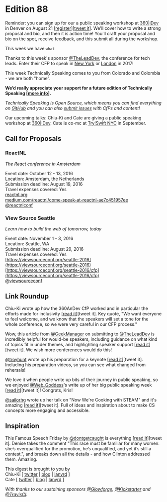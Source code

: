 # Edition 88

Reminder: you can sign up for our a public speaking workshop at [360|iDev](http://360idev.com/sessions/conference-proposal-writing/) in Denver on August 21 [[register](http://360idev.com/#tile_registration)][[tweet it](https://twitter.com/home?status=Conference%20proposal%20writing%20workshop%3A%20From%20brainstorm%20to%20submit%20at%20%40360idev%20by%20%40techspeakdigest%20http%3A//360idev.com/%23tile_registration)]. We'll cover how to write a strong proposal and bio, and then it is action time! You'll craft your proposal and bio on the spot, receive feedback, and this submit all during the workshop.

This week we have `what`

Thanks to this week's sponsor [@TheLeadDev](http://twitter.com/theleaddev), the conference for tech leads. Enter their CFP to speak in [New York](https://docs.google.com/a/whiteoctoberevents.co.uk/forms/d/e/1FAIpQLSfrniFlDgX8xgix2m3TnD_53n4PQvGU2DejBKGissJIJj1y7w/viewform) or [London](https://docs.google.com/a/whiteoctoberevents.co.uk/forms/d/e/1FAIpQLSdBCgCmZm5yvlKGeqFo68jS2r1tGU44q5WXFhAxea3ohqxqqg/viewform) in 2017!

This week Technically Speaking comes to you from Colorado and Colombia - we are both "home".

**We’d really appreciate your support for a future edition of Technically Speaking [[more info](http://www.techspeak.email/sponsorship/)].**  

*Technically Speaking is Open Source, which means you can find everything on [GitHub](https://github.com/catehstn/technically-speaking/) and you can also [submit issues](https://github.com/catehstn/technically-speaking/issues/new) with CfPs and content!*  

Our upcoming talks: Chiu-Ki and Cate are giving a public speaking workshop at [360|iDev](http://360idev.com/sessions/conference-proposal-writing/). Cate is co-mc at [Try!Swift NYC](http://www.tryswiftnyc.com/) in September.

## Call for Proposals

### ReactNL
*The React conference in Amsterdam*

Event date: October 12 - 13, 2016  
Location: Amsterdam, the Netherlands  
Submission deadline: August 19, 2016  
Travel expenses covered: Yes  
[reactnl.org](http://reactnl.org)  
[medium.com/reactnl/come-speak-at-reactnl-ae7c451957ee](https://medium.com/reactnl/come-speak-at-reactnl-ae7c451957ee)  
[@reactnlconf](https://twitter.com/reactnlconf)


### View Source Seattle
*Learn how to build the web of tomorrow, today*

Event date: November 1 - 3, 2016  
Location: Seattle, WA  
Submission deadline: August 29, 2016  
Travel expenses covered: Yes  
[https://viewsourceconf.org/seattle-2016](https://viewsourceconf.org/seattle-2016)  
[https://viewsourceconf.org/seattle-2016/cfp](https://viewsourceconf.org/seattle-2016/cfp)  
[@viewsourceconf](https://twitter.com/viewsourceconf)




## Link Roundup

Chiu-Ki wrote up how the 360AnDev CfP worked and in particular the efforts made for inclusivity [[read it](http://blog.sqisland.com/2016/08/360andev-cfp-process.html)][tweet it]. Key quote, "We want everyone to feel welcome, and we know that the speakers will set a tone for the whole conference, so we were very careful in our CFP process."

Wow, this article from [@GeekManager](http://twitter.com/geekmanager) on submitting to [@TheLeadDev](http://twitter.com/theleaddev) is incredibly helpful for would-be speakers, including guidance on what kind of topics fit in under themes, and highlighting speaker support [[read it](http://www.whiteoctoberevents.co.uk/updates/the-lead-developer-cfp-guidance)][tweet it]. We wish more conferences would do this!

[@troyhunt](https://twitter.com/troyhunt) wrote up his preparation for a keynote [[read it](https://www.troyhunt.com/how-i-prepared-for-the-ndc-keynote-and-other-speaker-tips)][tweet it]. Including his preparation videos, so you can see what changed from rehersals!

We love it when people write up bits of their journey in public speaking, so we enjoyed [@Web_Goddess](http://twitter.com/web_goddess)'s write up of her big public speaking week [[read it](http://www.web-goddess.org/archive/16389)][tweet it]! Congrats, Kris!

[@sailorhg](http://twitter.com/sailorhg) wrote up her talk on "Now We're Cooking with STEAM" and it's amazing [[read it](https://medium.com/@sailorhg/now-were-cooking-with-steam-abfb41cf8996#.ydagzqkqu)][tweet it]. Full of ideas and inspiration about to make CS concepts more engaging and accessible.

## Inspiration

This Famous Speech Friday by [@dontgetcaught](http://twitter.com/dontgetcaught) is everything [[read it](http://eloquentwoman.blogspot.com.co/2016/08/famous-speech-friday-hillary-clinton.html)][tweet it]. Denise takes the comment "This race must be familiar for many women: she’s overqualified for the promotion, he’s unqualified, and yet it’s still a contest.", and breaks down all the details - and how Clinton addressed them. Amazing.


This digest is brought to you by  
Chiu-Ki [ [twitter](https://twitter.com/chiuki) | [blog](http://blog.sqisland.com/) | [lanyrd](http://lanyrd.com/profile/chiuki/) ]  
Cate [ [twitter](https://twitter.com/catehstn) | [blog](http://www.catehuston.com/blog/) | [lanyrd](http://lanyrd.com/profile/catehstn/) ]

*With thanks to our sustaining sponsors [@Glowforge](http://twitter.com/glowforge), [@Kickstarter](http://twitter.com/kickstarter) and [@TravisCI](http://twitter.com/travisci).*
